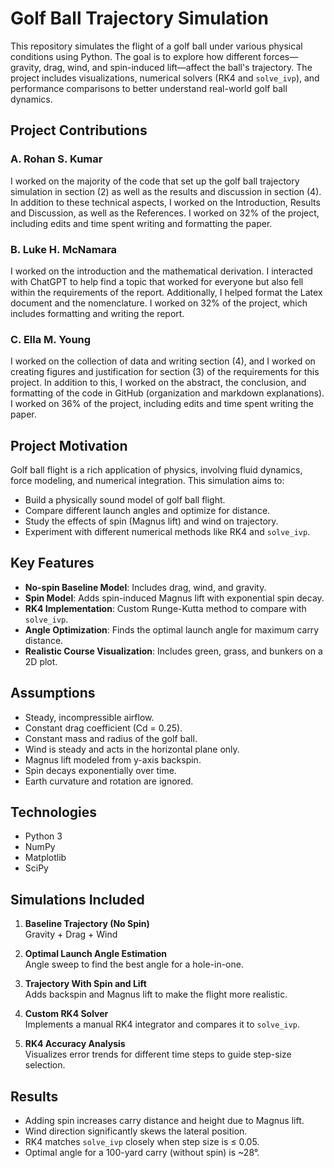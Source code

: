 # Golf Ball Trajectory Simulation 

This repository simulates the flight of a golf ball under various physical conditions using Python. The goal is to explore how different forces—gravity, drag, wind, and spin-induced lift—affect the ball's trajectory. The project includes visualizations, numerical solvers (RK4 and `solve_ivp`), and performance comparisons to better understand real-world golf ball dynamics.

## Project Contributions

### A. Rohan S. Kumar
I worked on the majority of the code that set up the golf ball trajectory simulation in section (2) as well as the
results and discussion in section (4). In addition to these technical aspects, I worked on the Introduction, Results and
Discussion, as well as the References. I worked on 32% of the project, including edits and time spent writing and
formatting the paper.
### B. Luke H. McNamara
I worked on the introduction and the mathematical derivation. I interacted with ChatGPT to help find a topic that
worked for everyone but also fell within the requirements of the report. Additionally, I helped format the Latex document
and the nomenclature. I worked on 32% of the project, which includes formatting and writing the report.
### C. Ella M. Young
I worked on the collection of data and writing section (4), and I worked on creating figures and justification for
section (3) of the requirements for this project. In addition to this, I worked on the abstract, the conclusion, and
formatting of the code in GitHub (organization and markdown explanations). I worked on 36% of the project, including
edits and time spent writing the paper.

## Project Motivation

Golf ball flight is a rich application of physics, involving fluid dynamics, force modeling, and numerical integration. This simulation aims to:

- Build a physically sound model of golf ball flight.
- Compare different launch angles and optimize for distance.
- Study the effects of spin (Magnus lift) and wind on trajectory.
- Experiment with different numerical methods like RK4 and `solve_ivp`.

## Key Features

- **No-spin Baseline Model**: Includes drag, wind, and gravity.
- **Spin Model**: Adds spin-induced Magnus lift with exponential spin decay.
- **RK4 Implementation**: Custom Runge-Kutta method to compare with `solve_ivp`.
- **Angle Optimization**: Finds the optimal launch angle for maximum carry distance.
- **Realistic Course Visualization**: Includes green, grass, and bunkers on a 2D plot.

## Assumptions

- Steady, incompressible airflow.
- Constant drag coefficient (Cd = 0.25).
- Constant mass and radius of the golf ball.
- Wind is steady and acts in the horizontal plane only.
- Magnus lift modeled from y-axis backspin.
- Spin decays exponentially over time.
- Earth curvature and rotation are ignored.

## Technologies

- Python 3
- NumPy
- Matplotlib
- SciPy

## Simulations Included

1. **Baseline Trajectory (No Spin)**  
   Gravity + Drag + Wind

2. **Optimal Launch Angle Estimation**  
   Angle sweep to find the best angle for a hole-in-one.

3. **Trajectory With Spin and Lift**  
   Adds backspin and Magnus lift to make the flight more realistic.

4. **Custom RK4 Solver**  
   Implements a manual RK4 integrator and compares it to `solve_ivp`.

5. **RK4 Accuracy Analysis**  
   Visualizes error trends for different time steps to guide step-size selection.

## Results

- Adding spin increases carry distance and height due to Magnus lift.
- Wind direction significantly skews the lateral position.
- RK4 matches `solve_ivp` closely when step size is ≤ 0.05.
- Optimal angle for a 100-yard carry (without spin) is ~28°.

